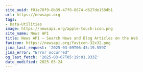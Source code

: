 ```yaml
---
site_uuid: f01e70f9-8b39-47f8-8674-d627de158db1
url: https://newsapi.org
tags:
- Data-Utilities
image: https://newsapi.org/apple-touch-icon.png
site_name: News API
title: News API – Search News and Blog Articles on the Web
favicon: https://newsapi.org/favicon-32x32.png
jina_last_request: '2025-03-09T06:45:19.559Z'
jina_error: "Error occurred"
og_last_fetch: '2025-03-07T05:19:01.833Z'
date_modified: 2025-03-24
---
```




